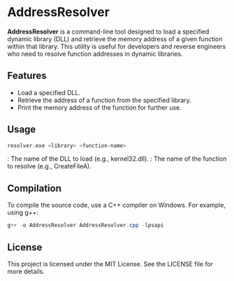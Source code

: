# AddressResolver

**AddressResolver** is a command-line tool designed to load a specified dynamic library (DLL) and retrieve the memory address of a given function within that library. This utility is useful for developers and reverse engineers who need to resolve function addresses in dynamic libraries.

## Features
- Load a specified DLL.
- Retrieve the address of a function from the specified library.
- Print the memory address of the function for further use.

## Usage

```bash
resolver.exe <library> <function-name>
```

<library>: The name of the DLL to load (e.g., kernel32.dll).
<function-name>: The name of the function to resolve (e.g., CreateFileA).

## Compilation
To compile the source code, use a C++ compiler on Windows. For example, using g++:

```powershell
g++ -o AddressResolver AddressResolver.cpp -lpsapi
```
## License
This project is licensed under the MIT License. See the LICENSE file for more details.
